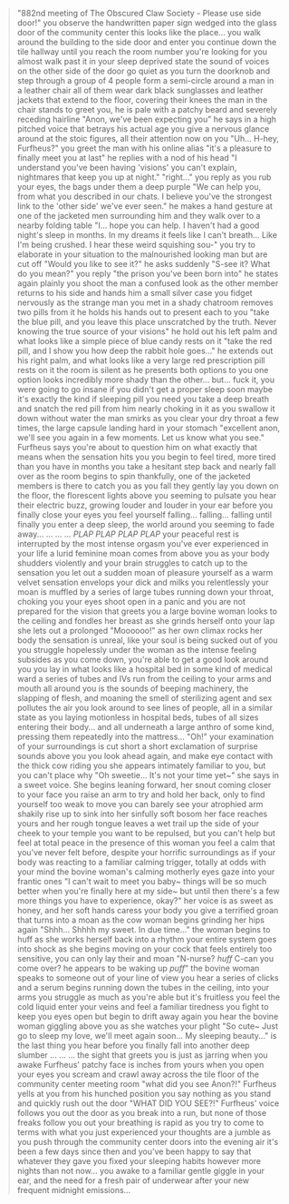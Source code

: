 >"882nd meeting of The Obscured Claw Society - Please use side door!"
>you observe the handwritten paper sign wedged into the glass door of the community center
>this looks like the place...
>you walk around the building to the side door and enter
>you continue down the tile hallway until you reach the room number you're looking for
>you almost walk past it in your sleep deprived state
>the sound of voices on the other side of the door go quiet as you turn the doorknob and step through
>a group of 4 people form a semi-circle around a man in a leather chair
>all of them wear dark black sunglasses and leather jackets that extend to the floor, covering their knees
>the man in the chair stands to greet you, he is pale with a patchy beard and severely receding hairline
>"Anon, we've been expecting you" he says in a high pitched voice that betrays his actual age
>you give a nervous glance around at the stoic figures, all their attention now on you
>"Uh... H-hey, Furfheus?" you greet the man with his online alias
>"it's a pleasure to finally meet you at last" he replies with a nod of his head "I understand you've been having 'visions' you can't explain, nightmares that keep you up at night."
>"right..." you reply as you rub your eyes, the bags under them a deep purple
>"We can help you, from what you described in our chats. I believe you've the strongest link to the 'other side' we've ever seen." he makes a hand gesture at one of the jacketed men surrounding him and they walk over to a nearby folding table
>"I... hope you can help. I haven't had a good night's sleep in months. In my dreams it feels like I can't breath... Like I'm being crushed. I hear these weird squishing sou-" you try to elaborate in your situation to the malnourished looking man but are cut off
>"Would you like to see it?" he asks suddenly
>"S-see it? What do you mean?" you reply
>"the prison you've been born into" he states again plainly
>you shoot the man a confused look as the other member returns to his side and hands him a small silver case
>you fidget nervously as the strange man you met in a shady chatroom removes two pills from it
>he holds his hands out to present each to you
>"take the blue pill, and you leave this place unscratched by the truth. Never knowing the true source of your visions" he hold out his left palm and what looks like a simple piece of blue candy rests on it
>"take the red pill, and I show you how deep the rabbit hole goes..." he extends out his right palm, and what looks like a very large red prescription pill rests on it
>the room is silent as he presents both options to you
>one option looks incredibly more shady than the other...
>but... fuck it, you were going to go insane if you didn't get a proper sleep soon
>maybe it's exactly the kind if sleeping pill you need
>you take a deep breath and snatch the red pill from him
>nearly choking in it as you swallow it down without water
>the man smirks as you clear your dry throat a few times, the large capsule landing hard in your stomach
>"excellent anon, we'll see you again in a few moments. Let us know what you see." Furfheus says
>you're about to question him on what exactly that means when the sensation hits you
>you begin to feel tired, more tired than you have in months
>you take a hesitant step back and nearly fall over as the room begins to spin
>thankfully, one of the jacketed members is there to catch you as you fall
>they gently lay you down on the floor, the florescent lights above you seeming to pulsate
>you hear their electric buzz, growing louder and louder in your ear before you finally close your eyes
>you feel yourself falling... falling... falling
>until finally you enter a deep sleep, the world around you seeming to fade away...
>...
>...
>...
>*PLAP* *PLAP* *PLAP* *PLAP*
>your peaceful rest is interrupted by the most intense orgasm you've ever experienced in your life
>a lurid feminine moan comes from above you as your body shudders violently and your brain struggles to catch up to the sensation
>you let out a sudden moan of pleasure yourself as a warm velvet sensation envelops your dick and milks you relentlessly
>your moan is muffled by a series of large tubes running down your throat, choking you
>your eyes shoot open in a panic and you are not prepared for the vision that greets you
>a large bovine woman looks to the ceiling and fondles her breast as she grinds herself onto your lap
>she lets out a prolonged "Moooooo!" as her own climax rocks her body
>the sensation is unreal, like your soul is being sucked out of you
>you struggle hopelessly under the woman as the intense feeling subsides
>as you come down, you're able to get a good look around you
>you lay in what looks like a hospital bed in some kind of medical ward
>a series of tubes and IVs run from the ceiling to your arms and mouth
>all around you is the sounds of beeping machinery, the slapping of flesh, and moaning
>the smell of sterilizing agent and sex pollutes the air
>you look around to see lines of people, all in a similar state as you
>laying motionless in hospital beds, tubes of all sizes entering their body...
>and all underneath a large anthro of some kind, pressing them repeatedly into the mattress...
>"Oh!" your examination of your surroundings is cut short a short exclamation of surprise sounds above you
>you look ahead again, and make eye contact with the thick cow riding you
>she appears intimately familiar to you, but you can't place why
>"Oh sweetie... It's not your time yet~" she says in a sweet voice. She begins leaning forward, her snout coming closer to your face
>you raise an arm to try and hold her back, only to find yourself too weak to move
>you can barely see your atrophied arm shakily rise up to sink into her sinfully soft bosom
>her face reaches yours and her rough tongue leaves a wet trail up the side of your cheek to your temple
>you want to be repulsed, but you can't help but feel at total peace in the presence of this woman
>you feel a calm that you've never felt before, despite your horrific surroundings
>as if your body was reacting to a familiar calming trigger, totally at odds with your mind
>the bovine woman's calming motherly eyes gaze into your frantic ones
>"I can't wait to meet you baby~ things will be so much better when you're finally here at my side~ but until then there's a few more things you have to experience, okay?" her voice is as sweet as honey, and her soft hands caress your body
>you give a terrified groan that turns into a moan as the cow woman begins grinding her hips again
>"Shhh... Shhhh my sweet. In due time..." the woman begins to huff as she works herself back into a rhythm
>your entire system goes into shock as she begins moving on your cock that feels entirely too sensitive, you can only lay their and moan
>"N-nurse? *huff* C-can you come over? he appears to be waking up *puff*" the bovine woman speaks to someone out of your line of view
>you hear a series of clicks and a serum begins running down the tubes in the ceiling, into your arms
>you struggle as much as you're able but it's fruitless
>you feel the cold liquid enter your veins and feel a familiar tiredness
>you fight to keep you eyes open but begin to drift away again
>you hear the bovine woman giggling above you as she watches your plight
"So cute~ Just go to sleep my love, we'll meet again soon... My sleeping beauty..." is the last thing you hear before you finally fall into another deep slumber
>...
>...
>...
>the sight that greets you is just as jarring when you awake
>Furfheus' patchy face is inches from yours when you open your eyes
>you scream and crawl away across the tile floor of the community center meeting room
>"what did you see Anon?!" Furfheus yells at you from his hunched position
>you say nothing as you stand and quickly rush out the door
>"WHAT DID YOU SEE?!" Furfheus' voice follows you out the door as you break into a run, but none of those freaks follow you out
>your breathing is rapid as you try to come to terms with what you just experienced
>your thoughts are a jumble as you push through the community center doors into the evening air
>it's been a few days since then and you've been happy to say that whatever they gave you fixed your sleeping habits
>however more nights than not now... you awake to a familiar gentle giggle in your ear, and the need for a fresh pair of underwear after your new frequent midnight emissions...